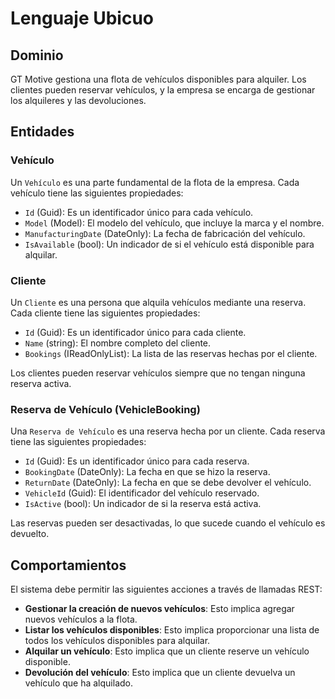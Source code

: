 # Lenguaje Ubicuo

## Dominio

GT Motive gestiona una flota de vehículos disponibles para alquiler. Los clientes pueden reservar vehículos, y la empresa se encarga de gestionar los alquileres y las devoluciones. 

## Entidades 

### Vehículo

Un `Vehículo` es una parte fundamental de la flota de la empresa. Cada vehículo tiene las siguientes propiedades:

- `Id` (Guid): Es un identificador único para cada vehículo.
- `Model` (Model): El modelo del vehículo, que incluye la marca y el nombre.
- `ManufacturingDate` (DateOnly): La fecha de fabricación del vehículo.
- `IsAvailable` (bool): Un indicador de si el vehículo está disponible para alquilar.

### Cliente

Un `Cliente` es una persona que alquila vehículos mediante una reserva. Cada cliente tiene las siguientes propiedades:

- `Id` (Guid): Es un identificador único para cada cliente.
- `Name` (string): El nombre completo del cliente.
- `Bookings` (IReadOnlyList<VehicleBooking>): La lista de las reservas hechas por el cliente.

Los clientes pueden reservar vehículos siempre que no tengan ninguna reserva activa.

### Reserva de Vehículo (VehicleBooking)

Una `Reserva de Vehículo` es una reserva hecha por un cliente. Cada reserva tiene las siguientes propiedades:

- `Id` (Guid): Es un identificador único para cada reserva.
- `BookingDate` (DateOnly): La fecha en que se hizo la reserva.
- `ReturnDate` (DateOnly): La fecha en que se debe devolver el vehículo.
- `VehicleId` (Guid): El identificador del vehículo reservado.
- `IsActive` (bool): Un indicador de si la reserva está activa.

Las reservas pueden ser desactivadas, lo que sucede cuando el vehículo es devuelto.

## Comportamientos

El sistema debe permitir las siguientes acciones a través de llamadas REST:

- **Gestionar la creación de nuevos vehículos**: Esto implica agregar nuevos vehículos a la flota.
- **Listar los vehículos disponibles**: Esto implica proporcionar una lista de todos los vehículos disponibles para alquilar.
- **Alquilar un vehículo**: Esto implica que un cliente reserve un vehículo disponible.
- **Devolución del vehículo**: Esto implica que un cliente devuelva un vehículo que ha alquilado.
